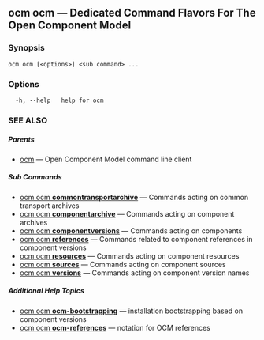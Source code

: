 ## ocm ocm &mdash; Dedicated Command Flavors For The Open Component Model

### Synopsis

```
ocm ocm [<options>] <sub command> ...
```

### Options

```
  -h, --help   help for ocm
```

### SEE ALSO

##### Parents

* [ocm](ocm.md)	 &mdash; Open Component Model command line client


##### Sub Commands

* [ocm ocm <b>commontransportarchive</b>](ocm_ocm_commontransportarchive.md)	 &mdash; Commands acting on common transport archives
* [ocm ocm <b>componentarchive</b>](ocm_ocm_componentarchive.md)	 &mdash; Commands acting on component archives
* [ocm ocm <b>componentversions</b>](ocm_ocm_componentversions.md)	 &mdash; Commands acting on components
* [ocm ocm <b>references</b>](ocm_ocm_references.md)	 &mdash; Commands related to component references in component versions
* [ocm ocm <b>resources</b>](ocm_ocm_resources.md)	 &mdash; Commands acting on component resources
* [ocm ocm <b>sources</b>](ocm_ocm_sources.md)	 &mdash; Commands acting on component sources
* [ocm ocm <b>versions</b>](ocm_ocm_versions.md)	 &mdash; Commands acting on component version names



##### Additional Help Topics

* [ocm ocm <b>ocm-bootstrapping</b>](ocm_ocm_ocm-bootstrapping.md)	 &mdash; installation bootstrapping based on component versions
* [ocm ocm <b>ocm-references</b>](ocm_ocm_ocm-references.md)	 &mdash; notation for OCM references


